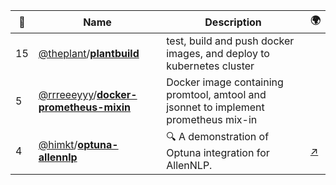 |:star2: | Name | Description | 🌍|
|---|---|---|---|
|15|[@theplant](https://github.com/theplant)/[**plantbuild**](https://github.com/theplant/plantbuild)|test, build and push docker images, and deploy to kubernetes cluster||
|5|[@rrreeeyyy](https://github.com/rrreeeyyy)/[**docker-prometheus-mixin**](https://github.com/rrreeeyyy/docker-prometheus-mixin)|Docker image containing promtool, amtool and jsonnet to implement prometheus mix-in||
|4|[@himkt](https://github.com/himkt)/[**optuna-allennlp**](https://github.com/himkt/optuna-allennlp)|🔍 A demonstration of Optuna integration for AllenNLP.|[:arrow_upper_right:](https://medium.com/@himkt/41ad5e8b2d1a)|

